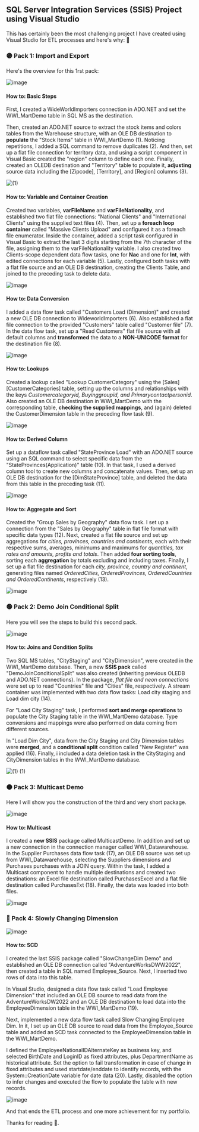 ## SQL Server Integration Services (SSIS) Project using Visual Studio

This has certainly been the most challenging project I have created using Visual Studio for ETL processes and here's why: 🤔



### 🟣 Pack 1: Import and Export
Here's the overview for this 1rst pack:

![image](https://github.com/FabianaRod/ETLProjectSSIS/assets/155020943/acfb0e6c-455e-4b50-9c8e-27186235612c)


#### How to: Basic Steps

First, I created a WideWorldImporters connection in ADO.NET and set the WWI_MartDemo table in SQL MS as the destination.

Then, created an ADO.NET source to extract the stock items and colors tables from the Warehouse structure, with an OLE DB destination to **populate** the "Stock Items" table in WWI_MartDemo (1). 
Noticing repetitions, I added a SQL command to remove duplicates (2). 
And then, set up a flat file connection for territory data, and using a script component in Visual Basic created the "region" column to define each one.
Finally, created an OLEDB destination and "Territory" table to populate it, **adjusting** source data including the [Zipcode], [Territory], and [Region] columns (3).


![(1)](https://github.com/FabianaRod/ETLProjectSSIS/assets/155020943/040b1a26-d997-42cb-a9a0-6f65a2c69ff7)

#### How to: Variable and Container Creation

Created two variables, **varFileName** and **varFileNationality**, and established two flat file connections: "National Clients" and "International Clients" using the supplied text files (4).
Then, set up a **foreach loop container** called "Massive Clients Upload" and configured it as a foreach file enumerator. 
Inside the container, added a script task configured in Visual Basic to extract the last 3 digits starting from the 7th character of the file, assigning them to the varFileNationality variable.
I also created two Clients-scope dependent data flow tasks, one for **Nac** and one for **Int**, with edited connections for each variable (5). 
Lastly, configured both tasks with a flat file source and an OLE DB destination, creating the Clients Table, and joined to the preceding task to delete data.


![image](https://github.com/FabianaRod/ETLProjectSSIS/assets/155020943/fb893091-3391-4752-991e-7bb21be6fb35)

#### How to: Data Conversion

I added a data flow task called "Customers Load (Dimension)" and created a new OLE DB connection to WideworldImporters (6).
Also established a flat file connection to the provided "Customers" table called "Customer file" (7).
In the data flow task, set up a "Read Customers" flat file source with all default columns and **transformed** the data to a **NON-UNICODE format** for the destination file (8).


![image](https://github.com/FabianaRod/ETLProjectSSIS/assets/155020943/6445fa45-1afd-4231-bd0b-2a59f9b03727)

#### How to: Lookups

Created a lookup called "Lookup CustomerCategory" using the [Sales][CustomerCategories] table, setting up the columns and relationships with the keys *Customercategoryid, Buyinggroupid, and Primarycontactpersonid*. 
Also created an OLE DB destination in WWI_MartDemo with the corresponding table, **checking the supplied mappings**, and (again) deleted the CustomerDimension table in the preceding flow task (9).


![image](https://github.com/FabianaRod/ETLProjectSSIS/assets/155020943/3ef5e30b-d950-4e47-b576-4e6b85183ac2)

#### How to: Derived Column

Set up a dataflow task called "StateProvince Load" with an ADO.NET source using an SQL command to select specific data from the "StateProvinces(Application)" table (10). 
In that task, I used a derived column tool to create new columns and concatenate values. 
Then, set up an OLE DB destination for the [DimStateProvince] table, and deleted the data from this table in the preceding task (11).


![image](https://github.com/FabianaRod/ETLProjectSSIS/assets/155020943/07b36b1f-51a6-432f-96b2-62573994ca8a)

#### How to: Aggregate and Sort

Created the "Group Sales by Geography" data flow task. I set up a connection from the "Sales by Geography" table in flat file format with specific data types (12).
Next, created a flat file source and set up aggregations for *cities, provinces, countries and continents*, each with their respective sums, averages, minimums and maximums for *quantities, tax rates and amounts, profits and totals*.
Then added **four sorting tools**, sorting each **aggregation** by totals excluding and including taxes. 
Finally, I set up a flat file destination for each *city, province, country and continent*, generating files named *OrderedCities, OrderedProvinces, OrderedCountries and OrderedContinents*, respectively (13).


![image](https://github.com/FabianaRod/ETLProjectSSIS/assets/155020943/659531ce-c840-495b-964c-c87bfa5ca3b8)


### 🟢 Pack 2: Demo Join Conditional Split
Here you will see the steps to build this second pack.

![image](https://github.com/FabianaRod/ETLProjectSSIS/assets/155020943/5da3da98-d959-484a-b13e-227487b06c12)


#### How to: Joins and Condition Splits

Two SQL MS tables, "CityStaging" and "CityDimension", were created in the WWI_MartDemo database. Then, a new **SSIS pack** called "DemoJoinConditionalSplit" was also created (inheriting previous OLEDB and ADO.NET connections).
In the package, *flat file and neon connections* were set up to read "Countries" file and "Cities" file, respectively. 
A stream container was implemented with two data flow tasks: Load city staging and Load dim city (14).

For "Load City Staging" task, I performed **sort and merge operations** to populate the City Staging table in the WWI_MartDemo database. Type conversions and mappings were also performed on data coming from different sources.

In "Load Dim City", data from the City Staging and City Dimension tables were **merged**, and a **conditional split** condition called "New Register" was applied (16).
Finally, i included a data deletion task in the CityStaging and CityDimension tables in the WWI_MartDemo database.

![(1) (1)](https://github.com/FabianaRod/ETLProjectSSIS/assets/155020943/fea3afc5-22b3-477e-8f42-94ac3c274c14)


### 🟠 Pack 3: Multicast Demo
Here I will show you the construction of the third and very short package.

![image](https://github.com/FabianaRod/ETLProjectSSIS/assets/155020943/1058f37b-51ef-420d-95aa-089124737b5a)



#### How to: Multicast

I created a **new SSIS** package called MulticastDemo. In addition and set up a new connection in the connection manager called WWI_Datawarehouse. 
In the Supplier Purchases data flow task (17), an OLE DB source was set up from WWI_Datawarehouse, selecting the Suppliers dimensions and Purchases purchases with a JOIN query.
Within the task, I added a Multicast component to handle multiple destinations and created two destinations: an Excel file destination called PurchasesExcel and a flat file destination called PurchasesTxt (18). 
Finally, the data was loaded into both files.

![image](https://github.com/FabianaRod/ETLProjectSSIS/assets/155020943/e4061d9c-a51f-49eb-b73a-e659f32434c4)


### 🔵 Pack 4: Slowly Changing Dimension
![image](https://github.com/FabianaRod/ETLProjectSSIS/assets/155020943/d788c1cd-7178-4c42-86e6-98577b3c6238)

#### How to: SCD

I created the last SSIS package called "SlowChangeDim Demo" and established an OLE DB connection called "AdventureWorksDWW2022", then created a table in SQL named Employee_Source. 
Next, I inserted two rows of data into this table.

In Visual Studio, designed a data flow task called "Load Employee Dimension" that included an OLE DB source to read data from the AdventureWorksDW2022 and an OLE DB destination to load data into the EmployeeDimension table in the WWI_MartDemo (19).

Next, implemented a new data flow task called Slow Changing Employee Dim. In it, I set up an OLE DB source to read data from the Employee_Source table and added an SCD task connected to the EmployeeDimension table in the WWI_MartDemo.

I defined the EmployeeNationalIDAlternateKey as business key, and selected BirthDate and LoginID as fixed attributes, plus DepartmentName as historical attribute. 
Set the option to fail transformation in case of change in fixed attributes and used startdate/enddate to identify records, with the System::CreationDate variable for date data (20). 
Lastly, disabled the option to infer changes and executed the flow to populate the table with new records. 

![image](https://github.com/FabianaRod/ETLProjectSSIS/assets/155020943/4d5a39ed-dea1-4034-a63f-813798400dc0)


And that ends the ETL process and one more achievement for my portfolio.

Thanks for reading 💙.

